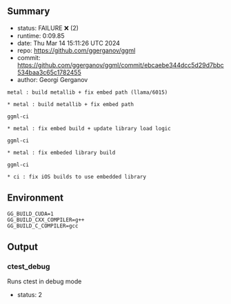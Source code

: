 ## Summary

- status:  FAILURE ❌ (2)
- runtime: 0:09.85
- date:    Thu Mar 14 15:11:26 UTC 2024
- repo:    https://github.com/ggerganov/ggml
- commit:  https://github.com/ggerganov/ggml/commit/ebcaebe344dcc5d29d7bbc534baa3c65c1782455
- author:  Georgi Gerganov
```
metal : build metallib + fix embed path (llama/6015)

* metal : build metallib + fix embed path

ggml-ci

* metal : fix embed build + update library load logic

ggml-ci

* metal : fix embeded library build

ggml-ci

* ci : fix iOS builds to use embedded library
```

## Environment

```
GG_BUILD_CUDA=1
GG_BUILD_CXX_COMPILER=g++
GG_BUILD_C_COMPILER=gcc
```

## Output

### ctest_debug

Runs ctest in debug mode
- status: 2
```

```


